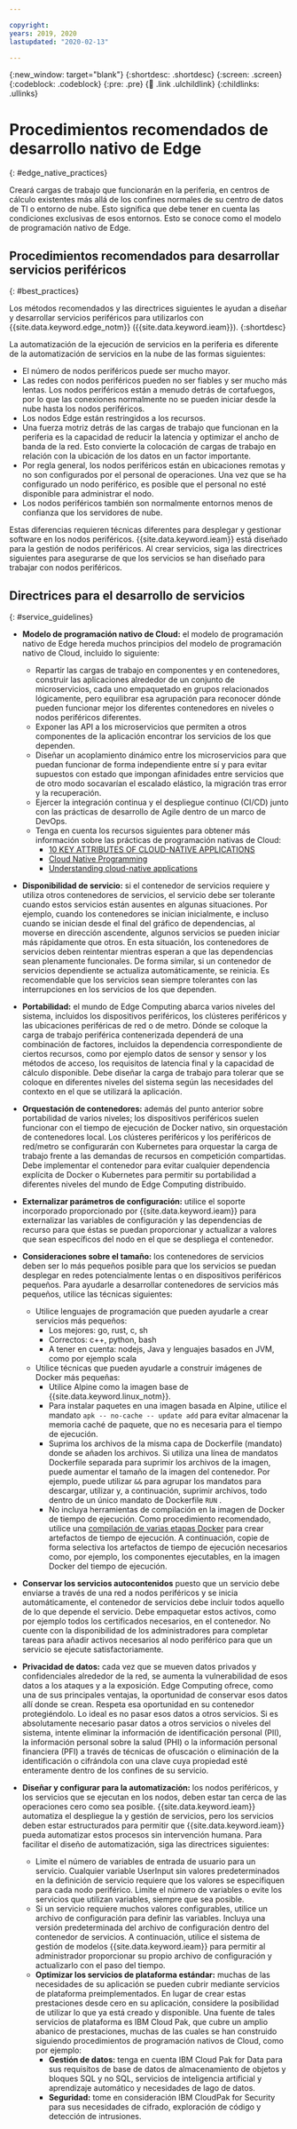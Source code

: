 ```yaml
---

copyright:
years: 2019, 2020
lastupdated: "2020-02-13"

---
```


{:new_window: target="blank"}
{:shortdesc: .shortdesc}
{:screen: .screen}
{:codeblock: .codeblock}
{:pre: .pre}
{:child: .link .ulchildlink}
{:childlinks: .ullinks}

# Procedimientos recomendados de desarrollo nativo de Edge
{: #edge_native_practices}

Creará cargas de trabajo que funcionarán en la periferia, en centros de cálculo existentes más allá de los confines normales de su centro de datos de TI o entorno de nube. Esto significa que debe tener en cuenta las condiciones exclusivas de esos entornos. Esto se conoce como el modelo de programación nativo de Edge.

## Procedimientos recomendados para desarrollar servicios periféricos
{: #best_practices}

Los métodos recomendados y las directrices siguientes le ayudan a diseñar y desarrollar servicios periféricos para utilizarlos con {{site.data.keyword.edge_notm}} ({{site.data.keyword.ieam}}).
{:shortdesc}

La automatización de la ejecución de servicios en la periferia es diferente de la automatización de servicios en la nube de las formas siguientes:

* El número de nodos periféricos puede ser mucho mayor.
* Las redes con nodos periféricos pueden no ser fiables y ser mucho más lentas. Los nodos periféricos están a menudo detrás de cortafuegos, por lo que las conexiones normalmente no se pueden iniciar desde la nube hasta los nodos periféricos.
* Los nodos Edge están restringidos a los recursos.
* Una fuerza motriz detrás de las cargas de trabajo que funcionan en la periferia es la capacidad de reducir la latencia y optimizar el ancho de banda de la red. Esto convierte la colocación de cargas de trabajo en relación con la ubicación de los datos en un factor importante. 
* Por regla general, los nodos periféricos están en ubicaciones remotas y no son configurados por el personal de operaciones. Una vez que se ha configurado un nodo periférico, es posible que el personal no esté disponible para administrar el nodo.
* Los nodos periféricos también son normalmente entornos menos de confianza que los servidores de nube.

Estas diferencias requieren técnicas diferentes para desplegar y gestionar software en los nodos periféricos. {{site.data.keyword.ieam}} está diseñado para la gestión de nodos periféricos. Al crear servicios, siga las directrices siguientes para asegurarse de que los servicios se han diseñado para trabajar con nodos periféricos.

## Directrices para el desarrollo de servicios
{: #service_guidelines}


* **Modelo de programación nativo de Cloud:** el modelo de programación nativo de Edge hereda muchos principios del modelo de programación nativo de Cloud, incluido lo siguiente:

  * Repartir las cargas de trabajo en componentes y en contenedores, construir las aplicaciones alrededor de un conjunto de microservicios, cada uno empaquetado en grupos relacionados lógicamente, pero equilibrar esa agrupación para reconocer dónde pueden funcionar mejor los diferentes contenedores en niveles o nodos periféricos diferentes.
  * Exponer las API a los microservicios que permiten a otros componentes de la aplicación encontrar los servicios de los que dependen.
  * Diseñar un acoplamiento dinámico entre los microservicios para que puedan funcionar de forma independiente entre sí y para evitar supuestos con estado que impongan afinidades entre servicios que de otro modo socavarían el escalado elástico, la migración tras error y la recuperación.
  * Ejercer la integración continua y el despliegue continuo (CI/CD) junto con las prácticas de desarrollo de Agile dentro de un marco de DevOps.
  * Tenga en cuenta los recursos siguientes para obtener más información sobre las prácticas de programación nativas de Cloud:
    * [10 KEY ATTRIBUTES OF CLOUD-NATIVE APPLICATIONS](https://thenewstack.io/10-key-attributes-of-cloud-native-applications/)
    * [Cloud Native Programming](https://researcher.watson.ibm.com/researcher/view_group.php?id=9957)
    *	[Understanding cloud-native applications](https://www.redhat.com/en/topics/cloud-native-apps)

* **Disponibilidad de servicio:** si el contenedor de servicios requiere y utiliza otros contenedores de servicios, el servicio debe ser tolerante cuando estos servicios están ausentes en algunas situaciones. Por ejemplo, cuando los contenedores se inician inicialmente, e incluso cuando se inician desde el final del gráfico de dependencias, al moverse en dirección ascendente, algunos servicios se pueden iniciar más rápidamente que otros. En esta situación, los contenedores de servicios deben reintentar mientras esperan a que las dependencias sean plenamente funcionales. De forma similar, si un contenedor de servicios dependiente se actualiza automáticamente, se reinicia. Es recomendable que los servicios sean siempre tolerantes con las interrupciones en los servicios de los que dependen.
* **Portabilidad:** el mundo de Edge Computing abarca varios niveles del sistema, incluidos los dispositivos periféricos, los clústeres periféricos y las ubicaciones periféricas de red o de metro. Dónde se coloque la carga de trabajo periférica contenerizada dependerá de una combinación de factores, incluidos la dependencia correspondiente de ciertos recursos, como por ejemplo datos de sensor y sensor y los métodos de acceso, los requisitos de latencia final y la capacidad de cálculo disponible. Debe diseñar la carga de trabajo para tolerar que se coloque en diferentes niveles del sistema según las necesidades del contexto en el que se utilizará la aplicación.
* **Orquestación de contenedores:** además del punto anterior sobre portabilidad de varios niveles; los dispositivos periféricos suelen funcionar con el tiempo de ejecución de Docker nativo, sin orquestación de contenedores local. Los clústeres periféricos y los periféricos de red/metro se configurarán con Kubernetes para orquestar la carga de trabajo frente a las demandas de recursos en competición compartidas. Debe implementar el contenedor para evitar cualquier dependencia explícita de Docker o Kubernetes para permitir su portabilidad a diferentes niveles del mundo de Edge Computing distribuido. 
* **Externalizar parámetros de configuración:** utilice el soporte incorporado proporcionado por {{site.data.keyword.ieam}} para externalizar las variables de configuración y las dependencias de recurso para que éstas se puedan proporcionar y actualizar a valores que sean específicos del nodo en el que se despliega el contenedor.
* **Consideraciones sobre el tamaño:** los contenedores de servicios deben ser lo más pequeños posible para que los servicios se puedan desplegar en redes potencialmente lentas o en dispositivos periféricos pequeños. Para ayudarle a desarrollar contenedores de servicios más pequeños, utilice las técnicas siguientes:

  * Utilice lenguajes de programación que pueden ayudarle a crear servicios más pequeños:
    * Los mejores: go, rust, c, sh
    * Correctos: c++, python, bash
    * A tener en cuenta: nodejs, Java y lenguajes basados en JVM, como por ejemplo scala
  * Utilice técnicas que pueden ayudarle a construir imágenes de Docker más pequeñas:
    * Utilice Alpine como la imagen base de {{site.data.keyword.linux_notm}}.
    * Para instalar paquetes en una imagen basada en Alpine, utilice el mandato `apk -- no-cache -- update add` para evitar almacenar la memoria caché de paquete, que no es necesaria para el tiempo de ejecución.
    * Suprima los archivos de la misma capa de Dockerfile (mandato) donde se añaden los archivos. Si utiliza una línea de mandatos Dockerfile separada para suprimir los archivos de la imagen, puede aumentar el tamaño de la imagen del contenedor. Por ejemplo, puede utilizar `&&` para agrupar los mandatos para descargar, utilizar y, a continuación, suprimir archivos, todo dentro de un único mandato de Dockerfile `RUN` .
    * No incluya herramientas de compilación en la imagen de Docker de tiempo de ejecución. Como procedimiento recomendado, utilice una [compilación de varias etapas Docker](https://docs.docker.com/develop/develop-images/multistage-build/) para crear artefactos de tiempo de ejecución. A continuación, copie de forma selectiva los artefactos de tiempo de ejecución necesarios como, por ejemplo, los componentes ejecutables, en la imagen Docker del tiempo de ejecución.
* **Conservar los servicios autocontenidos** puesto que un servicio debe enviarse a través de una red a nodos periféricos y se inicia automáticamente, el contenedor de servicios debe incluir todos aquello de lo que depende el servicio. Debe empaquetar estos activos, como por ejemplo todos los certificados necesarios, en el contenedor. No cuente con la disponibilidad de los administradores para completar tareas para añadir activos necesarios al nodo periférico para que un servicio se ejecute satisfactoriamente.
* **Privacidad de datos:** cada vez que se mueven datos privados y confidenciales alrededor de la red, se aumenta la vulnerabilidad de esos datos a los ataques y a la exposición. Edge Computing ofrece, como una de sus principales ventajas, la oportunidad de conservar esos datos allí donde se crean. Respeta esa oportunidad en su contenedor protegiéndolo. Lo ideal es no pasar esos datos a otros servicios. Si es absolutamente necesario pasar datos a otros servicios o niveles del sistema, intente eliminar la información de identificación personal (PII), la información personal sobre la salud (PHI) o la información personal financiera (PFI) a través de técnicas de ofuscación o eliminación de la identificación o cifrándola con una clave cuya propiedad esté enteramente dentro de los confines de su servicio. 
* **Diseñar y configurar para la automatización:** los nodos periféricos, y los servicios que se ejecutan en los nodos, deben estar tan cerca de las operaciones cero como sea posible. {{site.data.keyword.ieam}} automatiza el despliegue la y gestión de servicios, pero los servicios deben estar estructurados para permitir que {{site.data.keyword.ieam}} pueda automatizar estos procesos sin intervención humana. Para facilitar el diseño de automatización, siga las directrices siguientes:
  * Limite el número de variables de entrada de usuario para un servicio. Cualquier variable UserInput sin valores predeterminados en la definición de servicio requiere que los valores se especifiquen para cada nodo periférico. Limite el número de variables o evite los servicios que utilizan variables, siempre que sea posible.  
  * Si un servicio requiere muchos valores configurables, utilice un archivo de configuración para definir las variables. Incluya una versión predeterminada del archivo de configuración dentro del contenedor de servicios. A continuación, utilice el sistema de gestión de modelos {{site.data.keyword.ieam}} para permitir al administrador proporcionar su propio archivo de configuración y actualizarlo con el paso del tiempo.
  * **Optimizar los servicios de plataforma estándar:** muchas de las necesidades de su aplicación se pueden cubrir mediante servicios de plataforma preimplementados. En lugar de crear estas prestaciones desde cero en su aplicación, considere la posibilidad de utilizar lo que ya está creado y disponible. Una fuente de tales servicios de plataforma es IBM Cloud Pak, que cubre un amplio abanico de prestaciones, muchas de las cuales se han construido siguiendo procedimientos de programación nativos de Cloud, como por ejemplo:
    * **Gestión de datos:** tenga en cuenta IBM Cloud Pak for Data para sus requisitos de base de datos de almacenamiento de objetos y bloques SQL y no SQL, servicios de inteligencia artificial y aprendizaje automático y necesidades de lago de datos. 
    * **Seguridad:** tome en consideración IBM CloudPak for Security para sus necesidades de cifrado, exploración de código y detección de intrusiones.
